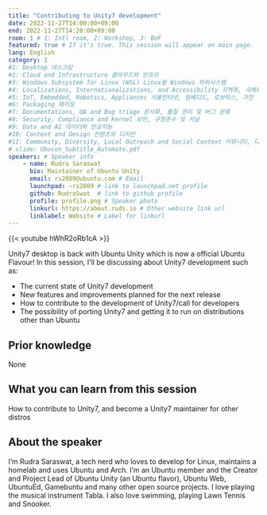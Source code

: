 ```yaml
---
title: "Contributing to Unity7 development"
date: 2022-11-27T14:00:00+09:00
end: 2022-11-27T14:20:00+09:00
room: 1 # 1: Intl room, 2: Workshop, 3: BoF
featured: true # If it's true. This session will appear on main page.
lang: English
category: 1
#1: Desktop 데스크탑
#2: Cloud and Infrastructure 클라우드와 인프라
#3: Windows Subsystem for Linux (WSL) Linux용 Windows 하위시스템
#4: Localizations, Internationalizations, and Accessibility 지역화, 국제화 및 접근성
#5: IoT, Embedded, Robotics, Appliances 사물인터넷, 임베디드, 로보틱스, 가전
#6: Packaging 패키징
#7: Documentations, QA and Bug triage 문서화, 품질 관리 및 버그 분류
#8: Security, Compliance and Kernel 보안, 규정준수 및 커널
#9: Data and AI 데이터와 인공지능
#10: Content and Design 컨텐츠와 디지인
#11: Community, Diversity, Local Outreach and Social Context 커뮤니티, 다양성, 지역 사회 협력과 사회적 관점
# slide: Ubucon_Subtitle_Automate.pdf
speakers: # Speaker info
    - name: Rudra Saraswat
      bio: Maintainer of Ubuntu Unity
      email: rs2009@ubuntu.com # Email
      launchpad: ~rs2009 # link to launchpad.net profile
      github: RudraSwat  # link to github profile
      profile: profile.png # Speaker photo
      linkurl: https://about.ruds.io # Other website link url
      linklabel: Website # Label for linkurl
---
```


{{< youtube hWhR2oRb1cA >}}

Unity7 desktop is back with Ubuntu Unity which is now a official Ubuntu Flavour! In this session, I'll be discussing about Unity7 development such as:

- The current state of Unity7 development
- New features and improvements planned for the next release
- How to contribute to the development of Unity7/call for developers
- The possibility of porting Unity7 and getting it to run on distributions other than Ubuntu

## Prior knowledge
None

## What you can learn from this session
How to contribute to Unity7, and become a Unity7 maintainer for other distros

## About the speaker
I’m Rudra Saraswat, a tech nerd who loves to develop for Linux, maintains a homelab and uses Ubuntu and Arch. I’m an Ubuntu member and the Creator and Project Lead of Ubuntu Unity (an Ubuntu flavor), Ubuntu Web, UbuntuEd, Gamebuntu and many other open source projects. I love playing the musical instrument Tabla. I also love swimming, playing Lawn Tennis and Snooker.